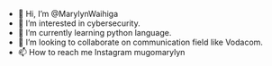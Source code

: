 - 👋 Hi, I’m @MarylynWaihiga
- 👀 I’m interested in cybersecurity.
- 🌱 I’m currently learning python language.
- 💞️ I’m looking to collaborate on communication field like Vodacom.
- 📫 How to reach me Instagram mugomarylyn 

<!---
MarylynWaihiga/MarylynWaihiga is a ✨ special ✨ repository because its `README.md` (this file) appears on your GitHub profile.
You can click the Preview link to take a look at your changes.
--->
